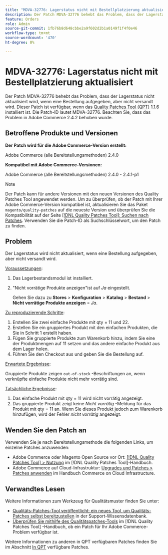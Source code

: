 ```yaml
---
title: "MDVA-32776: Lagerstatus nicht mit Bestellplatzierung aktualisiert"
description: Der Patch MDVA-32776 behebt das Problem, dass der Lagerstatus nicht aktualisiert wird, wenn eine Bestellung aufgegeben, aber nicht versandt wird. Dieser Patch ist verfügbar, wenn das [Quality Patches Tool (QPT)](https://experienceleague.adobe.com/en/docs/commerce-knowledge-base/kb/announcements/commerce-announcements/magento-quality-patches-released-new-tool-to-self-serve-quality-patches) 1.1.6 installiert ist. Die Patch-ID lautet MDVA-32776. Beachten Sie, dass das Problem in Adobe Commerce 2.4.2 behoben wurde.
feature: Orders
role: Admin
source-git-commit: 1fb76b8d648cbbe2a9f602d2b1a0149f1f4f0e46
workflow-type: tm+mt
source-wordcount: '470'
ht-degree: 0%

---
```


# MDVA-32776: Lagerstatus nicht mit Bestellplatzierung aktualisiert

Der Patch MDVA-32776 behebt das Problem, dass der Lagerstatus nicht aktualisiert wird, wenn eine Bestellung aufgegeben, aber nicht versandt wird. Dieser Patch ist verfügbar, wenn das [Quality Patches Tool (QPT)](https://experienceleague.adobe.com/en/docs/commerce-knowledge-base/kb/announcements/commerce-announcements/magento-quality-patches-released-new-tool-to-self-serve-quality-patches) 1.1.6 installiert ist. Die Patch-ID lautet MDVA-32776. Beachten Sie, dass das Problem in Adobe Commerce 2.4.2 behoben wurde.

## Betroffene Produkte und Versionen

**Der Patch wird für die Adobe Commerce-Version erstellt:**

Adobe Commerce (alle Bereitstellungsmethoden) 2.4.0

**Kompatibel mit Adobe Commerce-Versionen:**

Adobe Commerce (alle Bereitstellungsmethoden) 2.4.0 - 2.4.1-p1

>[!NOTE]
>
>Der Patch kann für andere Versionen mit den neuen Versionen des Quality Patches Tool angewendet werden. Um zu überprüfen, ob der Patch mit Ihrer Adobe Commerce-Version kompatibel ist, aktualisieren Sie das Paket `magento/quality-patches` auf die neueste Version und überprüfen Sie die Kompatibilität auf der Seite [[!DNL Quality Patches Tool]: Suchen nach Patches](https://experienceleague.adobe.com/en/docs/commerce-knowledge-base/kb/announcements/commerce-announcements/magento-quality-patches-released-new-tool-to-self-serve-quality-patches). Verwenden Sie die Patch-ID als Suchschlüsselwort, um den Patch zu finden.

## Problem

Der Lagerstatus wird nicht aktualisiert, wenn eine Bestellung aufgegeben, aber nicht versandt wird.

<u>Voraussetzungen</u>:

1. Das Lagerbestandsmodul ist installiert.
1. &quot;Nicht vorrätige Produkte anzeigen&quot;ist auf *Ja* eingestellt.

   Gehen Sie dazu zu **Stores** > **Konfiguration** > **Katalog** > **Bestand** > **Nicht vorrätige Produkte anzeigen** = *Ja*.

<u>Zu reproduzierende Schritte</u>:

1. Erstellen Sie zwei einfache Produkte mit qty = 11 und 22.
1. Erstellen Sie ein gruppiertes Produkt mit den einfachen Produkten, die Sie in Schritt 1 erstellt haben.
1. Fügen Sie gruppierte Produkte zum Warenkorb hinzu, indem Sie eine der Produktmengen auf 11 setzen und das andere einfache Produkt aus dem Lager holen.
1. Führen Sie den Checkout aus und geben Sie die Bestellung auf.

<u>Erwartete Ergebnisse</u>:

Gruppierte Produkte zeigen `out-of-stock` -Beschriftungen an, wenn verknüpfte einfache Produkte nicht mehr vorrätig sind.

<u>Tatsächliche Ergebnisse</u>:

1. Das einfache Produkt mit qty = 11 wird nicht vorrätig angezeigt.
1. Das gruppierte Produkt zeigt keine *Nicht vorrätig* -Meldung für das Produkt mit qty = 11 an. Wenn Sie dieses Produkt jedoch zum Warenkorb hinzufügen, wird der Fehler *nicht vorrätig* angezeigt.

## Wenden Sie den Patch an

Verwenden Sie je nach Bereitstellungsmethode die folgenden Links, um einzelne Patches anzuwenden:

* Adobe Commerce oder Magento Open Source vor Ort: [[!DNL Quality Patches Tool] > Nutzung](/help/tools/quality-patches-tool/usage.md) im [!DNL Quality Patches Tool]-Handbuch.
* Adobe Commerce auf Cloud-Infrastruktur: [Upgrades und Patches > Patches anwenden](https://experienceleague.adobe.com/docs/commerce-cloud-service/user-guide/develop/upgrade/apply-patches.html) im Handbuch Commerce on Cloud Infrastructure.

## Verwandtes Lesen

Weitere Informationen zum Werkzeug für Qualitätsmuster finden Sie unter:

* [Qualitäts-Patches-Tool veröffentlicht: ein neues Tool, um Qualitäts-Patches selbst bereitzustellen](https://experienceleague.adobe.com/en/docs/commerce-knowledge-base/kb/announcements/commerce-announcements/magento-quality-patches-released-new-tool-to-self-serve-quality-patches) in der Support-Wissensdatenbank.
* [Überprüfen Sie mithilfe des Qualitätspatches-Tools](/help/tools/quality-patches-tool/patches-available-in-qpt/check-patch-for-magento-issue-with-magento-quality-patches.md) im [!DNL Quality Patches Tool] -Handbuch, ob ein Patch für Ihr Adobe Commerce-Problem verfügbar ist.

Weitere Informationen zu anderen in QPT verfügbaren Patches finden Sie im Abschnitt [In QPT](https://experienceleague.adobe.com/tools/commerce-quality-patches/index.html) verfügbare Patches.
